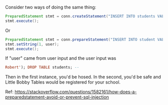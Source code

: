 Consider two ways of doing the same thing:

```java
PreparedStatement stmt = conn.createStatement("INSERT INTO students VALUES('" + user + "')");
stmt.execute();
```

Or

```java
PreparedStatement stmt = conn.prepareStatement("INSERT INTO student VALUES(?)");
stmt.setString(1, user);
stmt.execute();
```

If "user" came from user input and the user input was

```haskell
Robert'); DROP TABLE students; --
```

Then in the first instance, you'd be hosed. In the second, you'd be safe and Little Bobby Tables would be registered for your school.

Ref: https://stackoverflow.com/questions/1582161/how-does-a-preparedstatement-avoid-or-prevent-sql-injection